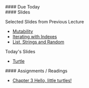 <article class="due" markdown="block">
#### Due Today


</article>

<article class="slides" markdown="block">
#### Slides

Selected Slides from Previous Lecture

* [Mutability](classes/17/mutability.html)
* [Iterating with Indexes](classes/17/iterating_with_indexes.html)
* [List, Strings and Random](classes/17/lists_strings_random.html)

Today's Slides

* [Turtle](classes/21/turtle.html)

</article>

<article class="assignments" markdown="block">
#### Assignments / Readings		

* [Chapter 3 Hello, little turtles!](http://openbookproject.net/thinkcs/python/english3e/hello_little_turtles.html)

</article>
